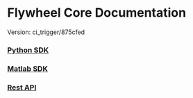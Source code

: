 # Flywheel Core Documentation
Version: ci_trigger/875cfed

### [Python SDK](python/)

### [Matlab SDK](matlab/)

### [Rest API](swagger/index.html)

